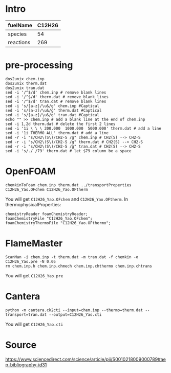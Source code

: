 # Intro
| fuelName      | C12H26 |
| --------------------          | ------------------------------------------------- |
| species       | 54       |
| reactions     | 269        |



# pre-processing
```
dos2unix chem.inp
dos2unix therm.dat
dos2unix tran.dat
sed -i '/^$/d' chem.inp # remove blank lines
sed -i '/^$/d' therm.dat # remove blank lines
sed -i '/^$/d' tran.dat # remove blank lines
sed -i 's/[a-z]/\u&/g' chem.inp #Captical
sed -i 's/[a-z]/\u&/g' therm.dat #Captical
sed -i 's/[a-z]/\u&/g' tran.dat #Captical
echo "" >> chem.inp # add a blank line at the end of chem.inp
sed -i 1,2d therm.dat # delete the first 2 lines
sed -i '1i \ \ \ 200.000  1000.000  5000.000' therm.dat # add a line
sed -i '1i THERMO ALL' therm.dat # add a line
sed -r -i "s/CH2\(S\)/CH2-S /g" chem.inp # CH2(S) --> CH2-S
sed -r -i "s/CH2\(S\)/CH2-S /g" therm.dat # CH2(S) --> CH2-S
sed -r -i "s/CH2\(S\)/CH2-S /g" tran.dat # CH2(S) --> CH2-S
sed -i 's/./ /79' therm.dat # let $79 column be a space
```

# OpenFOAM
```
chemkinToFoam chem.inp therm.dat ../transportProperties C12H26_Yao.OFchem C12H26_Yao.OFtherm
```
You will get `C12H26_Yao.OFchem` and `C12H26_Yao.OFtherm`.
In thermophysicalProperties:
```
chemistryReader foamChemistryReader;
foamChemistryFile "C12H26_Yao.OFchem";
foamChemistryThermoFile "C12H26_Yao.OFthermo";
```

# FlameMaster
```
ScanMan -i chem.inp -t therm.dat -m tran.dat -f chemkin -o C12H26_Yao.pre -N 0.05
rm chem.inp.h chem.inp.chmech chem.inp.chthermo chem.inp.chtrans
```
You will get `C12H26_Yao.pre`

# Cantera
```
python -m cantera.ck2cti --input=chem.inp --thermo=therm.dat --transport=tran.dat --output=C12H26_Yao.cti
```
You will get `C12H26_Yao.cti`

# Source

https://www.sciencedirect.com/science/article/pii/S0010218009000789#aep-bibliography-id31
